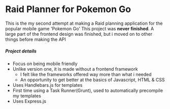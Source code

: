 # Raid Planner for Pokemon Go
This is the my second attempt at making a Raid planning application for the popular mobile game 'Pokemon Go'
This project was **never finished**. A large part of the frontend design was finished, but i moved on to other things before making the API
##### Project details
  * Focus on being mobile friendly
  * Unlike version one, it is made without a frontend framework 
    * I felt like the frameworks offered way more than what i needed
    * An opportunity to get better at the basics of Javascript, HTML & CSS
  * Uses Handlebars.js for templates
  * First time using a Task Runner(Grunt), used to automatically precompile my templates
  * Uses Express.js 
